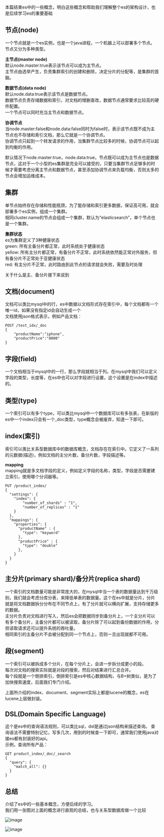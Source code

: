 本篇结束es中的一些概念，明白这些概念和帮助我们理解整个es的架构设计，也是后续学习es的重要基础     

## 节点(node)     
一个节点就是一个es实例，也是一个java进程，一个机器上可以部署多个节点。节点又分为多种类型。  

**主节点(master node)**     
默认node.master:true表示该节点可以成为主节点。   
主节点由选举产生，负责集群索引的创建和删除，决定分片的分配等，是集群的首脑。   

**数据节点(data node)**   
默认node.data:true表示该节点是数据节点。   
数据节点负责存储数据和索引，对文档的增删查改，数据节点通常要求比较高的硬件配置。   
一个节点可以同时充当主节点和数据节点。   

**协调节点**   
当node.master:false和node.data:false同时为false时，表示该节点既不成为主节点也不存储和索引文档，那么它就是一个协调节点。   
协调节点只起到一个转发请求的作用，当集群节点比较多的时候，协调节点可以起到均衡的作用。    

默认情况下node.master:true，node.data:true，节点既可以成为主节点也是数据节点，这对于一个小型的es集群是完全可以接受的，只要当集群节点足够多的时候才需要考虑分离主节点和数据节点，甚至添加协调节点来负载均衡，否则太多的节点会增加运维成本。      

## 集群    
单节点始终存在存储和性能瓶颈，为了能存储和索引更多数据，保证高可用，就会部署多个es实例，组成一个集群。    
相同cluster.name的节点会组成一个集群，默认为“elasticsearch”，单个节点也是一个集群。   

**集群状态**   
es为集群定义了3种健康状态   
green: 所有主备分片都正常，此时系统处于健康状态   
yellow: 所有主分片都正常，有备分片不正常，此时系统依然能正常对外服务，但有备分片不正常处于亚健康状态    
red: 有主分片不正常，此时路由到此节点的请求就会失败，需要及时处理     

关于什么是主、备分片接下来说到    

## 文档(document)    
文档可以类比mysql中的行，es中数据以文档形式存在索引中，每个文档都有一个唯一id，如果没有指定id会自动生成一个    
文档使用json格式表示，例如产品文档：   
```
POST /test_idx/_doc
{
    "productName":"iphone",
    "productPrice":"8000"
}
```

## 字段(field)    
一个文档相当于mysql中的一行，那么字段就相当于列。在mysql中我们可以定义字段的类型，长度等，在es中也可以对字段进行设置，这个设置是在index中描述的。      

## 类型(type)    
一个索引可以有多个type，可以类比mysql中一个数据库可以有多张表，在新版的es中一个index只会有一个_doc类型，type概念会被废弃，知道一下即可。   

## index(索引)   
索引可以类比关系型数据库中的数据库概念，文档存在在索引中。它定义了一系列的元数据(描述)，例如文档的主分片数，备分片数，字段描述等。    

**mapping**    
mapping就是多文档字段的定义，例如定义字段的名称，类型，字段是否需要建立索引，使用哪个分词器等。    
```
PUT /product_index/
{
  "settings": {
    "index": {
        "number_of_shards" : "1",
        "number_of_replicas" : "1"
    }
  },
  "mappings": {
    "properties": {
      "productName" : {
        "type": "keyword"        
      },
      "productPrice" : {
        "type": "double"        
      },
    }
  }
}
```

## 主分片(primary shard)/备分片(replica shard)    
一个索引的文档数量可能是非常庞大的，在mysql中当一个表的数据量达到千万级别，我们就会考虑分库分表，来降低单表的数据量。这个在es中就是分片，分片就是将文档数据拆分分布在不同节点上，有了分片就可以横向扩展，支持存储更多的数据。   
主分片负责对文档进行写入，然后es会把数据同步到备分片上，一个主分片可以有多个备分片，主备分片都可以被读取，备分片除了可以起到备份数据的作用，分担读取请求还可以提升系统的吞吐量。   
相同索引的主备分片不会被分配到同一个节点上，否则一旦出现就都不可用。   

## 段(segment)   
一个索引可以被拆成多个分片，在每个分片上，会进一步拆分成更小的段。   
每次对文档的搜索实际就是对段的搜索，然后对结果进行汇总合并。   
每个段就是一个倒排索引，倒排索引是es中核心数据结构，与B+树类似，是为了加快搜索速度，后面我们专门介绍。    

上面所介绍的index、document、segment实际上都是lucene的概念，es在lucene上层做封装。   

## DSL(Domain Specific Language)    
这个是es中的查询语法规则，可以类比sql，dsl是通过json结构来描述查询。
查询语法不需要特别记忆，写多几次，用到的时候查一下即可，通常我们使用java对接es都有封装好的api。    
示例，查询所有产品：   
```
GET product_index/_doc/_search
{   
  "query": {
    "match_all": {}
  }
}
```

## 总结   
介绍了es中的一些基本概念，方便后续的学习。   
我们用一张图对上面的概念进行直观的总结，也与关系型数据库做一个比较        

![image](https://github.com/jmilktea/jmilktea/blob/master/elasticsearch/images/es-base-1.png)   

![image](https://github.com/jmilktea/jmilktea/blob/master/elasticsearch/images/es-base-2.png)   
 

















